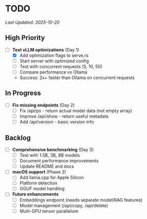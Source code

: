 # TODO

_Last Updated: 2025-10-20_

## High Priority

- [ ] **Test vLLM optimizations** (Day 1)
  - [x] Add optimization flags to serve.rs
  - [ ] Start server with optimized config
  - [ ] Test with concurrent requests (5, 10, 50)
  - [ ] Compare performance vs Ollama
  - Success: 2x+ faster than Ollama on concurrent requests

## In Progress

- [ ] **Fix missing endpoints** (Day 2)
  - [ ] Fix /api/ps - return actual model data (not empty array)
  - [ ] Improve /api/show - return useful metadata
  - [ ] Add /api/version - basic version info

## Backlog

- [ ] **Comprehensive benchmarking** (Day 3)
  - [ ] Test with 1.5B, 3B, 8B models
  - [ ] Document performance improvements
  - [ ] Update README and docs

- [ ] **macOS support** (Phase 2)
  - [ ] Add llama.cpp for Apple Silicon
  - [ ] Platform detection
  - [ ] GGUF model handling

- [ ] **Future enhancements**
  - [ ] Embeddings endpoint (needs separate model/RAG features)
  - [ ] Model management (/api/copy, /api/delete)
  - [ ] Multi-GPU tensor parallelism
